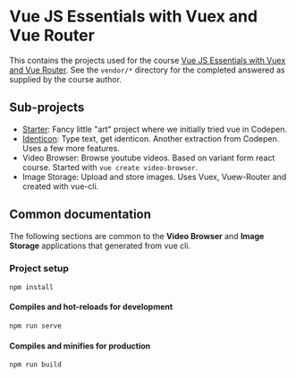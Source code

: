 # Vue JS Essentials with Vuex and Vue Router

This contains the projects used for the course [Vue JS Essentials with Vuex and Vue Router](https://www.udemy.com/vue-js-course/).
See the `vendor/*` directory for the completed answered as supplied by the course author.

## Sub-projects

* [Starter](./starter/index.html): Fancy little "art" project where we initially tried vue in Codepen.
* [Identicon](./identicon/index.html): Type text, get identicon. Another extraction from Codepen. Uses a few more features.
* Video Browser: Browse youtube videos. Based on variant form react course. Started with `vue create video-browser`.
* Image Storage: Upload and store images. Uses Vuex, Vuew-Router and created with vue-cli.

## Common documentation

The following sections are common to the **Video Browser** and **Image Storage** applications that
generated from vue cli.

### Project setup
```
npm install
```

#### Compiles and hot-reloads for development
```
npm run serve
```

#### Compiles and minifies for production
```
npm run build
```
